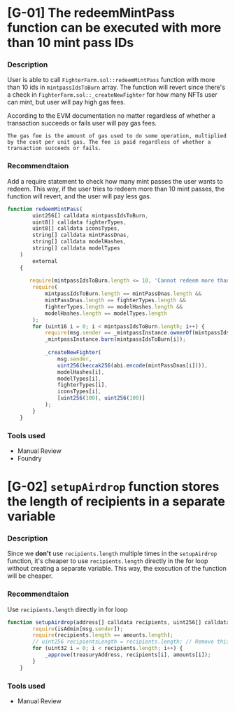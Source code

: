# [G-01] The redeemMintPass function can be executed with more than 10 mint pass IDs

### Description

User is able to call `FighterFarm.sol::redeemMintPass` function with more than 10 ids in `mintpassIdsToBurn` array. The function will revert since there's a check in `FighterFarm.sol::_createNewFighter` for how many NFTs user can mint, but user will pay high gas fees.

According to the EVM documentation no matter regardless of whether a transaction succeeds or fails user will pay gas fees.

`The gas fee is the amount of gas used to do some operation, multiplied by the cost per unit gas. The fee is paid regardless of whether a transaction succeeds or fails.`

### Recommendtaion
Add a require statement to check how many mint passes the user wants to redeem. This way, if the user tries to redeem more than 10 mint passes, the function will revert, and the user will pay less gas.

```javascript
function redeemMintPass(
        uint256[] calldata mintpassIdsToBurn,
        uint8[] calldata fighterTypes,
        uint8[] calldata iconsTypes,
        string[] calldata mintPassDnas,
        string[] calldata modelHashes,
        string[] calldata modelTypes
    ) 
        external 
    {
        
       require(mintpassIdsToBurn.length <= 10, 'Cannot redeem more than 10 mint passes'); // Add this check
        require(
            mintpassIdsToBurn.length == mintPassDnas.length && 
            mintPassDnas.length == fighterTypes.length && 
            fighterTypes.length == modelHashes.length &&
            modelHashes.length == modelTypes.length
        );
        for (uint16 i = 0; i < mintpassIdsToBurn.length; i++) {
            require(msg.sender == _mintpassInstance.ownerOf(mintpassIdsToBurn[i]));
            _mintpassInstance.burn(mintpassIdsToBurn[i]);
           
            _createNewFighter(
                msg.sender, 
                uint256(keccak256(abi.encode(mintPassDnas[i]))), 
                modelHashes[i], 
                modelTypes[i],
                fighterTypes[i],
                iconsTypes[i],
                [uint256(100), uint256(100)]
            );
        }
    }
```


### Tools used
- Manual Review
- Foundry

# [G-02] `setupAirdrop` function stores the length of recipients in a separate variable

### Description
Since we **don't** use `recipients.length` multiple times in the `setupAirdrop` function, it's cheaper to use `recipients.length` directly in the for loop without creating a separate variable. This way, the execution of the function will be cheaper.
### Recommendtaion
Use `recipients.length` directly in for loop
```javascript
function setupAirdrop(address[] calldata recipients, uint256[] calldata amounts) external {
        require(isAdmin[msg.sender]);
        require(recipients.length == amounts.length);
        // uint256 recipientsLength = recipients.length; // Remove this line of code
        for (uint32 i = 0; i < recipients.length; i++) {
            _approve(treasuryAddress, recipients[i], amounts[i]);
        }
    }
```


### Tools used
- Manual Review